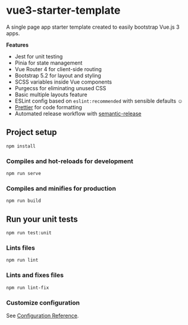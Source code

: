# vue3-starter-template
A single page app starter template created to easily bootstrap Vue.js 3 apps.

**Features**
- Jest for unit testing
- Pinia for state management
- Vue Router 4 for client-side routing
- Bootstrap 5.2 for layout and styling
- SCSS variables inside Vue components
- Purgecss for eliminating unused CSS
- Basic multiple layouts feature
- ESLint config based on `eslint:recommended` with sensible defaults :relaxed:
- [Prettier](https://prettier.io/) for code formatting
- Automated release workflow with [semantic-release](https://github.com/semantic-release/semantic-release)

## Project setup
```
npm install
```

### Compiles and hot-reloads for development
```
npm run serve
```

### Compiles and minifies for production
```
npm run build
```

## Run your unit tests
```
npm run test:unit
```

### Lints files

```
npm run lint
```

### Lints and fixes files

```
npm run lint-fix
```

### Customize configuration
See [Configuration Reference](https://cli.vuejs.org/config/).